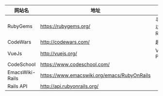 | 网站名 |地址| 描述|
|---|---|---|
| RubyGems |https://rubygems.org/ | 寻找、安装以及发布 RubyGems |
| CodeWars |http://codewars.com/| 趣味挑战题 |
| VueJs |http://vuejs.org/ | VueJs Page |
| CodeSchool | https://www.codeschool.com/ | |
| EmacsWiki-Rails | https://www.emacswiki.org/emacs/RubyOnRails | |
| Rails API | http://api.rubyonrails.org/ ||

